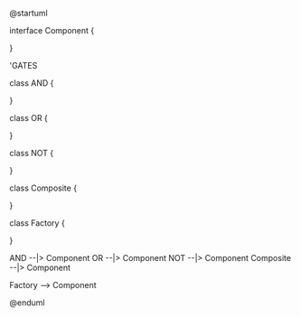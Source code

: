 @startuml

interface Component {

}

'GATES

class AND {

}

class OR {

}

class NOT {

}

class Composite {

}

class Factory {

}

AND --|> Component
OR --|> Component
NOT --|> Component
Composite --|> Component

Factory --> Component

@enduml

